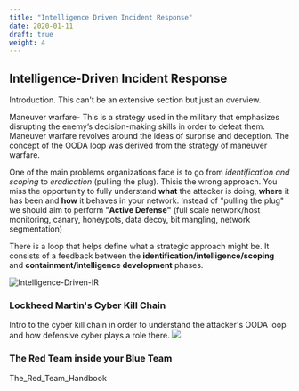 ```yaml
---
title: "Intelligence Driven Incident Response"
date: 2020-01-11
draft: true
weight: 4
---
```


## Intelligence-Driven Incident Response
Introduction. This can't be an extensive section but just an overview.

Maneuver warfare- This is a strategy used in the military that emphasizes disrupting the enemy’s decision-making skills in order to defeat them. Maneuver warfare revolves around the ideas of surprise and deception. The concept of the OODA loop was derived from the strategy of maneuver warfare.

One of the main problems organizations face is to go from *identification and scoping* to *eradication* (pulling the plug). Thisis the wrong approach. You miss the opportunity to fully understand
**what** the attacker is doing, **where** it has been and **how** it
behaves in your network. Instead of "pulling the plug" we should aim to
perform **"Active Defense"** (full scale network/host monitoring,
canary, honeypots, data decoy, bit mangling, network segmentation)

There is a loop that helps define what a strategic approach might be. It
consists of a feedback between the
**identification/intelligence/scoping** and **containment/intelligence
development** phases.

![Intelligence-Driven-IR](/img/incident_response/Intelligence-IR.png)

### Lockheed Martin's Cyber Kill Chain
Intro to the cyber kill chain in order to understand the attacker's OODA loop and how defensive cyber plays a role there.
![](/img/005-incident_response/CyberKillChain.png)

### The Red Team inside your Blue Team
The_Red_Team_Handbook





